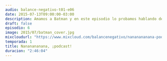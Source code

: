 ```yaml
---
audio: balance-negativo-t01-e06
date: 2015-07-13T09:00:00-03:00
description: Amamos a Batman y en este episodio lo probamos hablando de sus mejores comics y de sus destacadas intervenciones en otros medios; para repasar si ya conocés o como punto de partida para meterte en el fascinante batverso.
draft: false
episodio: 6
image: 2015/07/batman_cover.jpg
mixcloudurl: "https://www.mixcloud.com/balancenegativo/nananananana-podcast-balance-negativo-t01-e06/"
temporada: 1
title: Nananananana, ¡podcast!
duracion: "2:46:04"
---
```


